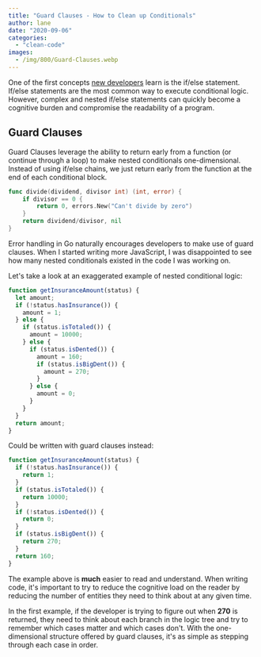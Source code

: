 ```yaml
---
title: "Guard Clauses - How to Clean up Conditionals"
author: lane
date: "2020-09-06"
categories:
  - "clean-code"
images:
  - /img/800/Guard-Clauses.webp
---
```


One of the first concepts [new developers](https://blog.boot.dev/) learn is the if/else statement. If/else statements are the most common way to execute conditional logic. However, complex and nested if/else statements can quickly become a cognitive burden and compromise the readability of a program.

## Guard Clauses

Guard Clauses leverage the ability to return early from a function (or continue through a loop) to make nested conditionals one-dimensional. Instead of using if/else chains, we just return early from the function at the end of each conditional block.

```go
func divide(dividend, divisor int) (int, error) {
	if divisor == 0 {
		return 0, errors.New("Can't divide by zero")
	}
	return dividend/divisor, nil
}
```

Error handling in Go naturally encourages developers to make use of guard clauses. When I started writing more JavaScript, I was disappointed to see how many nested conditionals existed in the code I was working on.

Let's take a look at an exaggerated example of nested conditional logic:

```js
function getInsuranceAmount(status) {
  let amount;
  if (!status.hasInsurance()) {
    amount = 1;
  } else {
    if (status.isTotaled()) {
      amount = 10000;
    } else {
      if (status.isDented()) {
        amount = 160;
        if (status.isBigDent()) {
          amount = 270;
        }
      } else {
        amount = 0;
      }
    }
  }
  return amount;
}
```

Could be written with guard clauses instead:

```js
function getInsuranceAmount(status) {
  if (!status.hasInsurance()) {
    return 1;
  }
  if (status.isTotaled()) {
    return 10000;
  }
  if (!status.isDented()) {
    return 0;
  }
  if (status.isBigDent()) {
    return 270;
  }
  return 160;
}
```

The example above is **much** easier to read and understand. When writing code, it's important to try to reduce the cognitive load on the reader by reducing the number of entities they need to think about at any given time.

In the first example, if the developer is trying to figure out when **270** is returned, they need to think about each branch in the logic tree and try to remember which cases matter and which cases don't. With the one-dimensional structure offered by guard clauses, it's as simple as stepping through each case in order.
